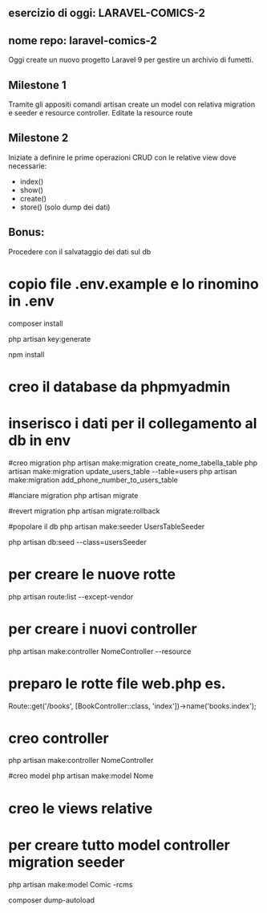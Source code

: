 ## esercizio di oggi: LARAVEL-COMICS-2

## nome repo: laravel-comics-2

Oggi create un nuovo progetto Laravel 9 per gestire un archivio di fumetti.

## Milestone 1

Tramite gli appositi comandi artisan create un model con relativa migration e seeder e resource controller.
Editate la resource route

## Milestone 2

Iniziate a definire le prime operazioni CRUD con le relative view dove necessarie:
- index()
- show()
- create()
- store() (solo dump dei dati)

## Bonus:

Procedere con il salvataggio dei dati sul db


# copio file .env.example e lo rinomino in .env

composer install

php artisan key:generate

npm install

# creo il database da phpmyadmin

# inserisco i dati per il collegamento al db in env



#creo migration
php artisan make:migration create_nome_tabella_table
php artisan make:migration update_users_table --table=users
php artisan make:migration add_phone_number_to_users_table

#lanciare migration
php artisan migrate

#revert migration
php artisan migrate:rollback

#popolare il db
php artisan make:seeder UsersTableSeeder

php artisan db:seed --class=usersSeeder


# per creare le nuove rotte
php artisan route:list --except-vendor

# per creare i nuovi controller
php artisan make:controller NomeController --resource

# preparo le rotte file web.php es. 
Route::get('/books', [BookController::class, 'index'])->name('books.index');

# creo controller
php artisan make:controller NomeController

#creo model
php artisan make:model Nome

# creo le views relative


# per creare tutto model controller migration seeder
php artisan make:model Comic -rcms


composer dump-autoload
